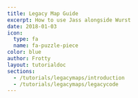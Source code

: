 ```yaml
---
title: Legacy Map Guide
excerpt: How to use Jass alongside Wurst
date: 2018-01-03
icon:
  type: fa
  name: fa-puzzle-piece
color: blue
author: Frotty
layout: tutorialdoc
sections:
  - /tutorials/legacymaps/introduction
  - /tutorials/legacymaps/legacycode
---
```

